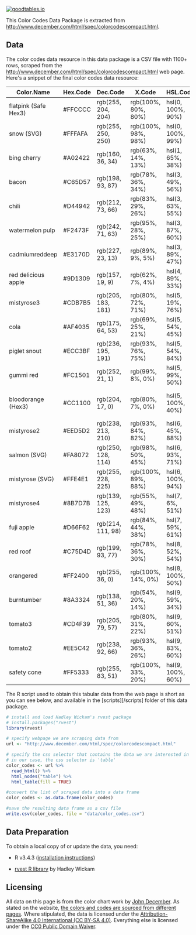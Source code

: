 [![goodtables.io](https://goodtables.io/badge/github/serahrono/color_codes.svg)](https://goodtables.io/github/serahrono/color_codes)

This Color Codes Data Package is extracted from http://www.december.com/html/spec/colorcodescompact.html.


## Data

The color codes data resource in this data package is a CSV file with 1100+ rows, scraped from the http://www.december.com/html/spec/colorcodescompact.html web page. Here's a snippet of the final color codes data resource:

| Color.Name           | Hex.Code | Dec.Code           | X.Code              | HSL.Code          | CMYK.Code                |
|----------------------|----------|--------------------|---------------------|-------------------|--------------------------|
| flatpink (Safe Hex3) | #FFCCCC  | rgb(255, 204, 204) | rgb(100%, 80%, 80%) | hsl(0, 100%, 90%) | cmyk(0%, 20%, 20%, 0%)   |
| snow (SVG)           | #FFFAFA  | rgb(255, 250, 250) | rgb(100%, 98%, 98%) | hsl(0, 100%, 99%) | cmyk(0%, 2%, 2%, 0%)     |
| bing cherry          | #A02422  | rgb(160, 36, 34)   | rgb(63%, 14%, 13%)  | hsl(1, 65%, 38%)  | cmyk(0%, 77%, 79%, 37%)  |
| bacon                | #C65D57  | rgb(198, 93, 87)   | rgb(78%, 36%, 34%)  | hsl(3, 49%, 56%)  | cmyk(0%, 53%, 56%, 22%)  |
| chili                | #D44942  | rgb(212, 73, 66)   | rgb(83%, 29%, 26%)  | hsl(3, 63%, 55%)  | cmyk(0%, 66%, 69%, 17%)  |
| watermelon pulp      | #F2473F  | rgb(242, 71, 63)   | rgb(95%, 28%, 25%)  | hsl(3, 87%, 60%)  | cmyk(0%, 71%, 74%, 5%)   |
| cadmiumreddeep       | #E3170D  | rgb(227, 23, 13)   | rgb(89%, 9%, 5%)    | hsl(3, 89%, 47%)  | cmyk(0%, 90%, 94%, 11%)  |
| red delicious apple  | #9D1309  | rgb(157, 19, 9)    | rgb(62%, 7%, 4%)    | hsl(4, 89%, 33%)  | cmyk(0%, 88%, 94%, 38%)  |
| mistyrose3           | #CDB7B5  | rgb(205, 183, 181) | rgb(80%, 72%, 71%)  | hsl(5, 19%, 76%)  | cmyk(0%, 11%, 12%, 20%)  |
| cola                 | #AF4035  | rgb(175, 64, 53)   | rgb(69%, 25%, 21%)  | hsl(5, 54%, 45%)  | cmyk(0%, 63%, 70%, 31%)  |
| piglet snout         | #ECC3BF  | rgb(236, 195, 191) | rgb(93%, 76%, 75%)  | hsl(5, 54%, 84%)  | cmyk(0%, 17%, 19%, 7%)   |
| gummi red            | #FC1501  | rgb(252, 21, 1)    | rgb(99%, 8%, 0%)    | hsl(5, 99%, 50%)  | cmyk(0%, 92%, 100%, 1%)  |
| bloodorange (Hex3)   | #CC1100  | rgb(204, 17, 0)    | rgb(80%, 7%, 0%)    | hsl(5, 100%, 40%) | cmyk(0%, 92%, 100%, 20%) |
| mistyrose2           | #EED5D2  | rgb(238, 213, 210) | rgb(93%, 84%, 82%)  | hsl(6, 45%, 88%)  | cmyk(0%, 11%, 12%, 7%)   |
| salmon (SVG)         | #FA8072  | rgb(250, 128, 114) | rgb(98%, 50%, 45%)  | hsl(6, 93%, 71%)  | cmyk(0%, 49%, 54%, 2%)   |
| mistyrose (SVG)      | #FFE4E1  | rgb(255, 228, 225) | rgb(100%, 89%, 88%) | hsl(6, 100%, 94%) | cmyk(0%, 11%, 12%, 0%)   |
| mistyrose4           | #8B7D7B  | rgb(139, 125, 123) | rgb(55%, 49%, 48%)  | hsl(7, 6%, 51%)   | cmyk(0%, 10%, 12%, 45%)  |
| fuji apple           | #D66F62  | rgb(214, 111, 98)  | rgb(84%, 44%, 38%)  | hsl(7, 59%, 61%)  | cmyk(0%, 48%, 54%, 16%)  |
| red roof             | #C75D4D  | rgb(199, 93, 77)   | rgb(78%, 36%, 30%)  | hsl(8, 52%, 54%)  | cmyk(0%, 53%, 61%, 22%)  |
| orangered            | #FF2400  | rgb(255, 36, 0)    | rgb(100%, 14%, 0%)  | hsl(8, 100%, 50%) | cmyk(0%, 86%, 100%, 0%)  |
| burntumber           | #8A3324  | rgb(138, 51, 36)   | rgb(54%, 20%, 14%)  | hsl(9, 59%, 34%)  | cmyk(0%, 63%, 74%, 46%)  |
| tomato3              | #CD4F39  | rgb(205, 79, 57)   | rgb(80%, 31%, 22%)  | hsl(9, 60%, 51%)  | cmyk(0%, 61%, 72%, 20%)  |
| tomato2              | #EE5C42  | rgb(238, 92, 66)   | rgb(93%, 36%, 26%)  | hsl(9, 83%, 60%)  | cmyk(0%, 61%, 72%, 7%)   |
| safety cone          | #FF5333  | rgb(255, 83, 51)   | rgb(100%, 33%, 20%) | hsl(9, 100%, 60%) | cmyk(0%, 67%, 80%, 0%)   |

The R script used to obtain this tabular data from the web page is short as you can see below, and available in the [scripts][/scripts] folder of this data package.

```R
# install and load Hadley Wickam's rvest package
# install.packages("rvest")
library(rvest)

# specify webpage we are scraping data from
url <- "http://www.december.com/html/spec/colorcodescompact.html"

# specify the css selector that contains the data we are interested in
# in our case, the css selector is 'table'
color_codes <- url %>%
  read_html() %>%
  html_nodes("table") %>%
  html_table(fill = TRUE)

#convert the list of scraped data into a data frame
color_codes <- as.data.frame(color_codes)

#save the resulting data frame as a csv file
write.csv(color_codes, file = "data/color_codes.csv")
```

## Data Preparation

To obtain a local copy of or update the data, you need:

* R v3.4.3 ([installation instructions](https://www.r-project.org/))

* [rvest R library](https://cran.r-project.org/web/packages/rvest/rvest.pdf) by Hadley Wickam


## Licensing

All data on this page is from the color chart work by [John December](http://johndecember.com/). As stated on the website, [the colors and codes are sourced from different pages](http://www.december.com/html/spec/colorlinks.html). Where stipulated, the data is licensed under the [Attribution-ShareAlike 4.0 International (CC BY-SA 4.0)](https://creativecommons.org/licenses/by-sa/4.0/).
Everything else is licensed under the [CC0 Public Domain
Waiver](https://creativecommons.org/publicdomain/zero/1.0/).
